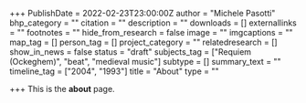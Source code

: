 +++
PublishDate = 2022-02-23T23:00:00Z
author = "Michele Pasotti"
bhp_category = ""
citation = ""
description = ""
downloads = []
externallinks = ""
footnotes = ""
hide_from_research = false
image = ""
imgcaptions = ""
map_tag = []
person_tag = []
project_category = ""
relatedresearch = []
show_in_news = false
status = "draft"
subjects_tag = ["Requiem (Ockeghem)", "beat", "medieval music"]
subtype = []
summary_text = ""
timeline_tag = ["2004", "1993"]
title = "About"
type = ""

+++
This is the **about** page.